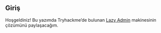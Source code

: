 ## Giriş

Hoşgeldiniz! Bu yazımda Tryhackme’de bulunan <a href="https://tryhackme.com/room/lazyadmin">Lazy Admin</a> makinesinin çözümünü paylaşacağım.
